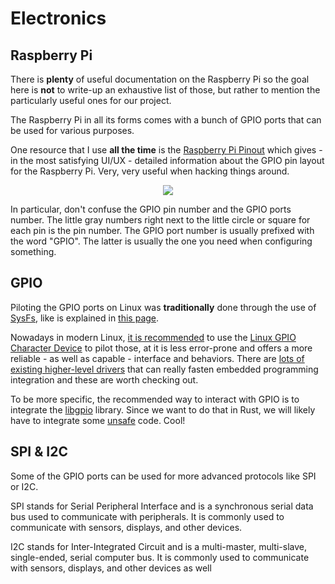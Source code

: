 # Electronics

## Raspberry Pi

There is **plenty** of useful documentation on the Raspberry Pi so the goal
here is **not** to write-up an exhaustive list of those, but rather to mention
the particularly useful ones for our project.

The Raspberry Pi in all its forms comes with a bunch of GPIO ports that can be
used for various purposes.

One resource that I use **all the time** is the [Raspberry Pi
Pinout](https://pinout.xyz) which gives - in the most satisfying UI/UX -
detailed information about the GPIO pin layout for the Raspberry Pi. Very, very
useful when hacking things around.

<p align="center">
<img src="https://github.com/user-attachments/assets/47cbe1c3-6331-441b-94b1-5b5342d59dd2" />
</p>

In particular, don't confuse the GPIO pin number and the GPIO ports number. The
little gray numbers right next to the little circle or square for each pin is
the pin number. The GPIO port number is usually prefixed with the word "GPIO".
The latter is usually the one you need when configuring something.

## GPIO

Piloting the GPIO ports on Linux was **traditionally** done through the use of
[SysFs](https://www.man7.org/linux/man-pages/man5/sysfs.5.html), like is
explained in [this
page](https://www.ics.com/blog/gpio-programming-using-sysfs-interface).

Nowadays in modern Linux, [it is
recommended](https://docs.kernel.org/next/admin-guide/gpio/sysfs.html) to use
the [Linux GPIO Character
Device](https://www.kernel.org/doc/html/latest/driver-api/gpio/using-gpio.html)
to pilot those, at it is less error-prone and offers a more reliable - as well
as capable - interface and behaviors. There are [lots of existing higher-level
drivers](https://docs.kernel.org/next/driver-api/gpio/drivers-on-gpio.html)
that can really fasten embedded programming integration and these are worth
checking out.

To be more specific, the recommended way to interact with GPIO is to integrate
the [libgpio](https://git.kernel.org/pub/scm/libs/libgpiod/libgpiod.git/about/)
library. Since we want to do that in Rust, we will likely have to integrate
some [unsafe](https://doc.rust-lang.org/book/ch19-01-unsafe-rust.html) code.
Cool!

## SPI & I2C

Some of the GPIO ports can be used for more advanced protocols like SPI or I2C.

SPI stands for Serial Peripheral Interface and is a synchronous serial data bus
used to communicate with peripherals. It is commonly used to communicate with
sensors, displays, and other devices.

I2C stands for Inter-Integrated Circuit and is a multi-master, multi-slave,
single-ended, serial computer bus. It is commonly used to communicate with
sensors, displays, and other devices as well
